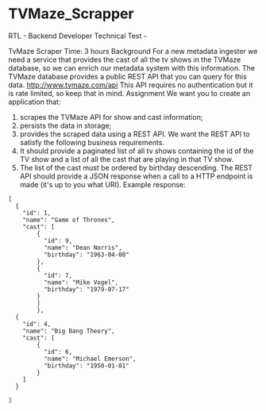 # TVMaze_Scrapper
RTL - Backend Developer Technical Test - 


TvMaze Scraper
Time: 3 hours
Background
For a new metadata ingester we need a service that provides the cast of all the tv shows in the TVMaze database, so we can enrich our metadata system with this information. The TVMaze database provides a public REST API that you can query for this data.
http://www.tvmaze.com/api
This API requires no authentication but it is rate limited, so keep that in mind.
Assignment
We want you to create an application that:
1. scrapes the TVMaze API for show and cast information;
2. persists the data in storage;
3. provides the scraped data using a REST API.
We want the REST API to satisfy the following business requirements.
1. It should provide a paginated list of all tv shows containing the id of the TV show and a list of all the cast that are playing in that TV show.
2. The list of the cast must be ordered by birthday descending.
The REST API should provide a JSON response when a call to a HTTP endpoint is made (it's up to you what URI).
Example response:

```
[
  {
    "id": 1,
    "name": "Game of Thrones",
    "cast": [
        {
          "id": 9,
          "name": "Dean Norris",
          "birthday": "1963-04-08"
        },
        {
          "id": 7,
          "name": "Mike Vogel",
          "birthday": "1979-07-17"
        }
        ]
        },
  {
    "id": 4,
    "name": "Big Bang Theory",
    "cast": [
        {
          "id": 6,
          "name": "Michael Emerson",
          "birthday": "1950-01-01"
        }
    ]
  }
  
]

```
